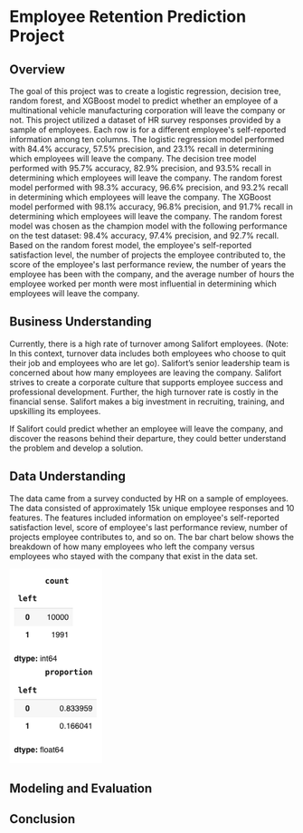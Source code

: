 # Employee Retention Prediction Project

## Overview

The goal of this project was to create a logistic regression, decision tree, random forest, and XGBoost model to predict whether an employee of a multinational vehicle manufacturing corporation will leave the company or not. This project utilized a dataset of HR survey responses provided by a sample of employees. Each row is for a different employee's self-reported information among ten columns. The logistic regression model performed with 84.4% accuracy, 57.5% precision, and 23.1% recall in determining which employees will leave the company. The decision tree model performed with 95.7% accuracy, 82.9% precision, and 93.5% recall in determining which employees will leave the company. The random forest model performed with 98.3% accuracy, 96.6% precision, and 93.2% recall in determining which employees will leave the company. The XGBoost model performed with 98.1% accuracy, 96.8% precision, and 91.7% recall in determining which employees will leave the company. The random forest model was chosen as the champion model with the following performance on the test dataset: 98.4% accuracy, 97.4% precision, and 92.7% recall. Based on the random forest model, the employee's self-reported satisfaction level, the number of projects the employee contributed to, the score of the employee's last performance review, the number of years the employee has been with the company, and the average number of hours the employee worked per month were most influential in determining which employees will leave the company.

## Business Understanding

Currently, there is a high rate of turnover among Salifort employees. (Note: In this context, turnover data includes both employees who choose to quit their job and employees who are let go). Salifort’s senior leadership team is concerned about how many employees are leaving the company. Salifort strives to create a corporate culture that supports employee success and professional development. Further, the high turnover rate is costly in the financial sense. Salifort makes a big investment in recruiting, training, and upskilling its employees.

If Salifort could predict whether an employee will leave the company, and discover the reasons behind their departure, they could better understand the problem and develop a solution.

## Data Understanding

The data came from a survey conducted by HR on a sample of employees. The data consisted of approximately 15k unique employee responses and 10 features. The features included information on employee's self-reported satisfaction level, score of employee's last performance review, number of projects employee contributes to, and so on. The bar chart below shows the breakdown of how many employees who left the company versus employees who stayed with the company that exist in the data set.

![Proportion of left column](https://github.com/chungchenran2/Employee_Retention_Prediction_Project/blob/main/Images/Salifort_left_proportion.png)

## Modeling and Evaluation



## Conclusion


